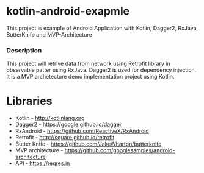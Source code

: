 # kotlin-android-exapmle
This project is example of Android Application with Kotlin, Dagger2, RxJava, ButterKnife and MVP-Architecture

### Description
This project will retrive data from network using Retrofit library in observable patter using RxJava. Dagger2 is used for dependency injection. It is a MVP archetecture demo implementation project using Kotlin.

# Libraries
 - Kotlin - http://kotlinlang.org
 - Dagger2 - https://google.github.io/dagger
 - RxAndroid - https://github.com/ReactiveX/RxAndroid
 - Retrofit - http://square.github.io/retrofit
 - Butter Knife - https://github.com/JakeWharton/butterknife
 - MVP architecture - https://github.com/googlesamples/android-architecture
 - API - https://reqres.in

